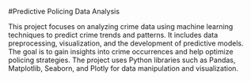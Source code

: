 #Predictive Policing Data Analysis

This project focuses on analyzing crime data using machine learning techniques to predict crime trends and patterns. It includes data preprocessing, visualization, and the development of predictive models. The goal is to gain insights into crime occurrences and help optimize policing strategies. The project uses Python libraries such as Pandas, Matplotlib, Seaborn, and Plotly for data manipulation and visualization.












